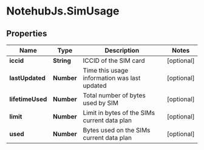# NotehubJs.SimUsage

## Properties

| Name             | Type       | Description                                  | Notes      |
| ---------------- | ---------- | -------------------------------------------- | ---------- |
| **iccid**        | **String** | ICCID of the SIM card                        | [optional] |
| **lastUpdated**  | **Number** | Time this usage information was last updated | [optional] |
| **lifetimeUsed** | **Number** | Total number of bytes used by SIM            | [optional] |
| **limit**        | **Number** | Limit in bytes of the SIMs current data plan | [optional] |
| **used**         | **Number** | Bytes used on the SIMs current data plan     | [optional] |
